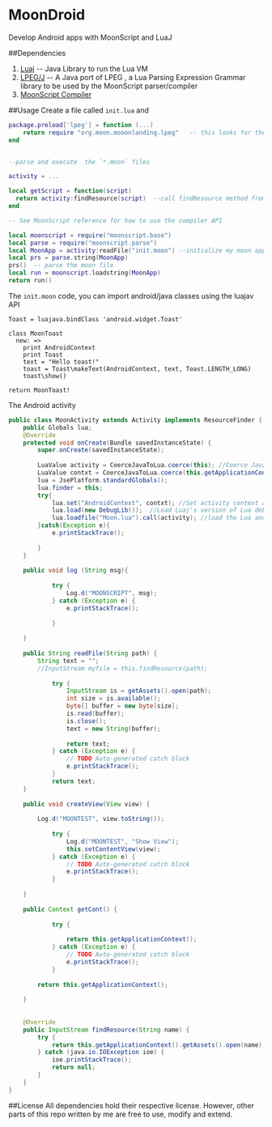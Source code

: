 # MoonDroid
Develop Android apps with MoonScript and LuaJ


##Dependencies
1. [Luaj](http://tidal-loop.github.io/LuaJ)  -- Java Library to run the Lua VM
2. [LPEG/J](https://github.com/leonrd/lpegj) -- A Java port of LPEG , a Lua Parsing Expression Grammar library to be used by the MoonScript parser/compiler
3. [MoonScript Compiler](https://github.com/leafo/moonscript) 

##Usage
Create a file called `init.lua` and 
```lua
package.preload['lpeg'] = function (...)
    return require "org.moon.mooonlanding.lpeg"   -- this looks for the lpeg Java class in the project directory
end


--parse and execute  the `*.moon` files

activity = ...

local getScript = function(script)
  return activity:findResource(script)  --call findResource method from our android activity class
end

-- See MoonScript reference for how to use the compiler API

local moonscript = require("moonscript.base")
local parse = require("moonscript.parse")
local MoonApp = activity:readFile("init.moon") --initialize my moon app
local prs = parse.string(MoonApp)
prs()  -- parse the moon file
local run = moonscript.loadstring(MoonApp)
return run()
```


 The `init.moon` code, you can import android/java classes using the luajav API 

```moon
Toast = luajava.bindClass 'android.widget.Toast'

class MoonToast
  new: =>
    print AndroidContext
    print Toast
    text = "Hello toast!"
    toast = Toast\makeText(AndroidContext, text, Toast.LENGTH_LONG)
    toast\show()

return MoonToast!
```

The Android activity

```java
public class MoonActivity extends Activity implements ResourceFinder {
	public Globals lua;
	@Override
	protected void onCreate(Bundle savedInstanceState) {
		super.onCreate(savedInstanceState);
		
		LuaValue activity = CoerceJavaToLua.coerce(this); //Coerce Java object as a LuaValue
		LuaValue contxt = CoerceJavaToLua.coerce(this.getApplicationContext()); 
		lua = JsePlatform.standardGlobals();
		lua.finder = this;
		try{
			lua.set("AndroidContext", contxt); //Set activity context as a global LuaValue
			lua.load(new DebugLib());  //Load Luaj's version of Lua debub library, Moonscript and lpeg need this to work
			lua.loadfile("Moon.lua").call(activity); //load the Lua and run the Lua file and set 'activity' as a global value
		}catch(Exception e){
			e.printStackTrace();
			
		}
	}
	
	public void log (String msg){
		
			try {
				Log.d("MOONSCRIPT", msg);		
			} catch (Exception e) {
				e.printStackTrace();
				
			}
		
	}
	
	public String readFile(String path) {
		String text = "";
		//InputStream myfile = this.findResource(path);
		
			try {
				InputStream is = getAssets().open(path);
		        int size = is.available();
		        byte[] buffer = new byte[size];
		        is.read(buffer);
		        is.close();
		        text = new String(buffer);
		        
		        return text;
		    } catch (Exception e) {
		        // TODO Auto-generated catch block
		        e.printStackTrace();
		    }
			return text;
	}
	
	public void createView(View view) {
		
		Log.d("MOONTEST", view.toString());
		
			try {
				Log.d("MOONTEST", "Show View");
				this.setContentView(view);
		    } catch (Exception e) {
		        // TODO Auto-generated catch block
		        e.printStackTrace();
		    }
		
	}
	
	public Context getCont() {
		
			try {
				
				return this.getApplicationContext();
		    } catch (Exception e) {
		        // TODO Auto-generated catch block
		        e.printStackTrace();
		    }
		
		return this.getApplicationContext();
		
	}
	
	
	@Override
	public InputStream findResource(String name) {
		try {
			return this.getApplicationContext().getAssets().open(name);
		} catch (java.io.IOException ioe) {
			ioe.printStackTrace();
			return null;
		}
	}
}

```

##License
All dependencies hold their respective license. However, other parts of this repo written by me are free to use, modify and extend. 
